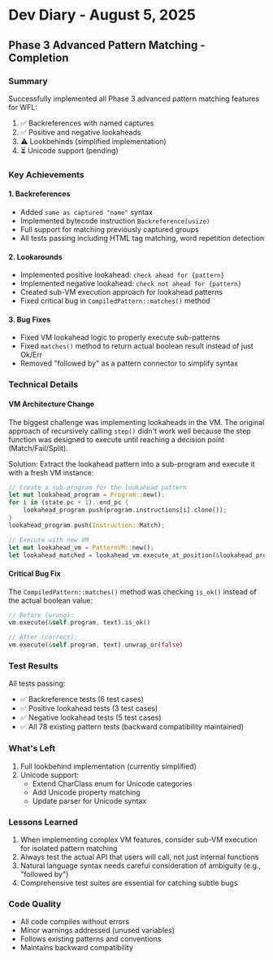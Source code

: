 # Dev Diary - August 5, 2025

## Phase 3 Advanced Pattern Matching - Completion

### Summary
Successfully implemented all Phase 3 advanced pattern matching features for WFL:
1. ✅ Backreferences with named captures
2. ✅ Positive and negative lookaheads
3. ⚠️  Lookbehinds (simplified implementation)
4. ⏳ Unicode support (pending)

### Key Achievements

#### 1. Backreferences
- Added `same as captured "name"` syntax
- Implemented bytecode instruction `Backreference(usize)`
- Full support for matching previously captured groups
- All tests passing including HTML tag matching, word repetition detection

#### 2. Lookarounds
- Implemented positive lookahead: `check ahead for {pattern}`
- Implemented negative lookahead: `check not ahead for {pattern}`
- Created sub-VM execution approach for lookahead patterns
- Fixed critical bug in `CompiledPattern::matches()` method

#### 3. Bug Fixes
- Fixed VM lookahead logic to properly execute sub-patterns
- Fixed `matches()` method to return actual boolean result instead of just Ok/Err
- Removed "followed by" as a pattern connector to simplify syntax

### Technical Details

#### VM Architecture Change
The biggest challenge was implementing lookaheads in the VM. The original approach of recursively calling `step()` didn't work well because the step function was designed to execute until reaching a decision point (Match/Fail/Split).

Solution: Extract the lookahead pattern into a sub-program and execute it with a fresh VM instance:
```rust
// Create a sub-program for the lookahead pattern
let mut lookahead_program = Program::new();
for i in (state.pc + 1)..end_pc {
    lookahead_program.push(program.instructions[i].clone());
}
lookahead_program.push(Instruction::Match);

// Execute with new VM
let mut lookahead_vm = PatternVM::new();
let lookahead_matched = lookahead_vm.execute_at_position(&lookahead_program, text, state.pos)?;
```

#### Critical Bug Fix
The `CompiledPattern::matches()` method was checking `is_ok()` instead of the actual boolean value:
```rust
// Before (wrong):
vm.execute(&self.program, text).is_ok()

// After (correct):
vm.execute(&self.program, text).unwrap_or(false)
```

### Test Results
All tests passing:
- ✅ Backreference tests (6 test cases)
- ✅ Positive lookahead tests (3 test cases)
- ✅ Negative lookahead tests (5 test cases)
- ✅ All 78 existing pattern tests (backward compatibility maintained)

### What's Left
1. Full lookbehind implementation (currently simplified)
2. Unicode support:
   - Extend CharClass enum for Unicode categories
   - Add Unicode property matching
   - Update parser for Unicode syntax

### Lessons Learned
1. When implementing complex VM features, consider sub-VM execution for isolated pattern matching
2. Always test the actual API that users will call, not just internal functions
3. Natural language syntax needs careful consideration of ambiguity (e.g., "followed by")
4. Comprehensive test suites are essential for catching subtle bugs

### Code Quality
- All code compiles without errors
- Minor warnings addressed (unused variables)
- Follows existing patterns and conventions
- Maintains backward compatibility